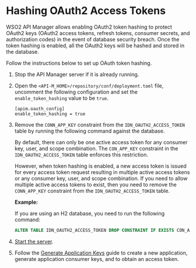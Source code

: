 # Hashing OAuth2 Access Tokens


WSO2 API Manager allows enabling OAuth2 token hashing to protect OAuth2 keys (OAuth2 access tokens, refresh tokens, consumer secrets, and authorization codes) in the event of database security breach.  Once the token hashing is enabled, all the OAuth2 keys will be hashed and stored in the database.

Follow the instructions below to set up OAuth token hashing.

1. Stop the API Manager server if it is already running.

2. Open the `<API-M_HOME>/repository/conf/deployment.toml` file, uncomment the following configuration and set the `enable_token_hashing` value to be `true`.  

    ``` 
    [apim.oauth_config]
    enable_token_hashing = true
    ```

3.  Remove the `CONN_APP_KEY` constraint from the `IDN_OAUTH2_ACCESS_TOKEN` table by running the following command against the database. 

     By default, there can only be one active access token for any consumer key, user, and scope combination. The `CON_APP_KEY` constraint in the `IDN_OAUTH2_ACCESS_TOKEN` table enforces this restriction.
             
     However, when token hashing is enabled, a new access token is issued for every access token request resulting in multiple active access tokens or any consumer key, user, and scope combination. If you need to allow multiple active access tokens to exist, then you need to remove the `CONN_APP_KEY` constraint from the `IDN_OAUTH2_ACCESS_TOKEN` table.

     **Example:**
     
     If you are using an H2 database, you need to run the following command:
    ``` sql
    ALTER TABLE IDN_OAUTH2_ACCESS_TOKEN DROP CONSTRAINT IF EXISTS CON_APP_KEY
    ```
               
4.  [Start the server]({{base_path}}/install-and-setup/installation-guide/running-the-product/#starting-the-server). 

5.  Follow the [Generate Application Keys]({{base_path}}/learn/consume-api/manage-application/generate-keys/generate-api-keys) guide to create a new application, generate application consumer keys, and to obtain an access token.
